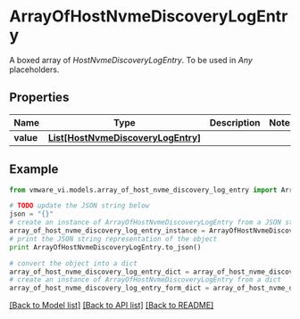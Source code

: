 # ArrayOfHostNvmeDiscoveryLogEntry

A boxed array of *HostNvmeDiscoveryLogEntry*. To be used in *Any* placeholders. 

## Properties
Name | Type | Description | Notes
------------ | ------------- | ------------- | -------------
**value** | [**List[HostNvmeDiscoveryLogEntry]**](HostNvmeDiscoveryLogEntry.md) |  | 

## Example

```python
from vmware_vi.models.array_of_host_nvme_discovery_log_entry import ArrayOfHostNvmeDiscoveryLogEntry

# TODO update the JSON string below
json = "{}"
# create an instance of ArrayOfHostNvmeDiscoveryLogEntry from a JSON string
array_of_host_nvme_discovery_log_entry_instance = ArrayOfHostNvmeDiscoveryLogEntry.from_json(json)
# print the JSON string representation of the object
print ArrayOfHostNvmeDiscoveryLogEntry.to_json()

# convert the object into a dict
array_of_host_nvme_discovery_log_entry_dict = array_of_host_nvme_discovery_log_entry_instance.to_dict()
# create an instance of ArrayOfHostNvmeDiscoveryLogEntry from a dict
array_of_host_nvme_discovery_log_entry_form_dict = array_of_host_nvme_discovery_log_entry.from_dict(array_of_host_nvme_discovery_log_entry_dict)
```
[[Back to Model list]](../README.md#documentation-for-models) [[Back to API list]](../README.md#documentation-for-api-endpoints) [[Back to README]](../README.md)


